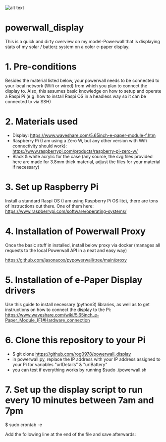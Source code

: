 ![alt text](https://github.com/rog0978/powerwall_display/blob/main/display.jpg?raw=true)
# powerwall_display
This is a quick and dirty overview on my model-Powerwall that is displaying stats of my solar / batterz system on a color e-paper display.

# 1. Pre-conditions

Besides the material listed below, your powerwall needs to be connected to your local network (Wifi or wired) from which you plan to connect the display to.
Also, this assumes basic knowledge on how to setup and operate a Raspi Pi (e.g. how to install Raspi OS in a headless way so it can be connected to via SSH)

# 2. Materials used

* Display: https://www.waveshare.com/5.65inch-e-paper-module-f.htm
* Raspberry Pi (I am using a Zero W, but any other version with Wifi connectivity should work): https://www.raspberrypi.com/products/raspberry-pi-zero-w/
* Black & white acrylic for the case (any source, the svg files provided here are made for 3.8mm thick material, adjust the files for your material if necessary)

# 3. Set up Raspberry Pi

Install a standard Raspi OS (I am using Raspberry Pi OS lite), there are tons of instructions out there. One of them here: https://www.raspberrypi.com/software/operating-systems/

# 4. Installation of Powerwall Proxy

Once the basic stuff in installed, install below proxy via docker (manages all requests to the local Powerwall API in a neat and easy way)

https://github.com/jasonacox/pypowerwall/tree/main/proxy

# 5. Installation of e-Paper Display drivers

Use this guide to install necessary (python3) libraries, as well as to get instructions on how to connect the display to the Pi: https://www.waveshare.com/wiki/5.65inch_e-Paper_Module_(F)#Hardware_connection

# 6. Clone this repository to your Pi

* $ git clone https://github.com/rog0978/powerwall_display
* in powerwall.py, replace the IP address with your IP address assigned to your Pi for variables "urlDetails" & "urlBattery"
* you can test if everything works by running $sudo ./powerwall.sh

# 7. Set up the display script to run every 10 minutes between 7am and 7pm

$ sudo crontab -e

Add the following line at the end of the file and save afterwards: 
